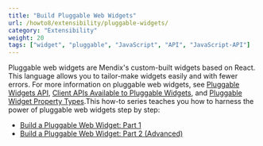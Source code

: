 ```yaml
---
title: "Build Pluggable Web Widgets"
url: /howto8/extensibility/pluggable-widgets/
category: "Extensibility"
weight: 20
tags: ["widget", "pluggable", "JavaScript", "API", "JavaScript-API"]
---
```


Pluggable web widgets are Mendix's custom-built widgets based on React. This language allows you to tailor-make widgets easily and with fewer errors. For more information on pluggable web widgets, see [Pluggable Widgets API](/apidocs-mxsdk/apidocs/pluggable-widgets/), [Client APIs Available to Pluggable Widgets](/apidocs-mxsdk/apidocs/client-apis-for-pluggable-widgets-8/), and [Pluggable Widget Property Types](/apidocs-mxsdk/apidocs/property-types-pluggable-widgets-8/).This how-to series teaches you how to harness the power of pluggable web widgets step by step: 

* [Build a Pluggable Web Widget: Part 1](/howto8/extensibility/create-a-pluggable-widget-one/)
* [Build a Pluggable Web Widget: Part 2 (Advanced)](/howto8/extensibility/create-a-pluggable-widget-two/)
